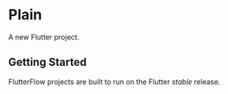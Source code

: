 # Plain

A new Flutter project.

## Getting Started

FlutterFlow projects are built to run on the Flutter _stable_ release.
